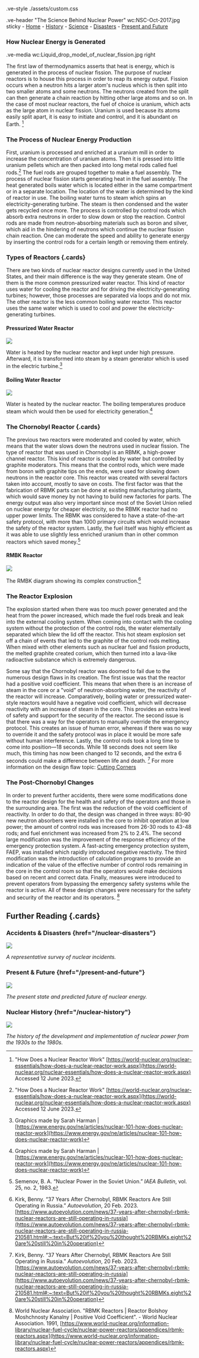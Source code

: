 .ve-style ./assets/custom.css


.ve-header  "The Science Behind Nuclear Power" wc:NSC-Oct-2017.jpg sticky 
    - [Home](/)
    - [History](nuclear-history/)
    - [Science](science/)
    - [Disasters](nuclear-disasters/)
    - [Present and Future](present-and-future/)



### How Nuclear Energy is Generated

.ve-media wc:Liquid_drop_model_of_nuclear_fission.jpg right 

The first law of thermodynamics asserts that heat is energy, which is generated in the process of nuclear fission. The purpose of nuclear reactors is to house this process in order to reap its energy output. Fission occurs when a neutron hits a larger atom's nucleus which is then split into two smaller atoms and some neutrons. The neutrons created from the split can then generate a chain reaction by hitting other large atoms and so on. In the case of most nuclear reactors, the fuel of choice is uranium, which acts as the large atom in nuclear fission. Uranium is used because its atoms easily split apart, it is easy to initiate and control, and it is abundant on Earth. [^1]



### The Process of Nuclear Energy Production

First, uranium is processed and enriched at a uranium mill in order to increase the concentration of uranium atoms. Then it is pressed into little uranium pellets which are then packed into long metal rods called fuel rods.[^1] The fuel rods are grouped together to make a fuel assembly. The process of nuclear fission starts generating heat in the fuel assembly. The heat generated boils water which is located either in the same compartment or in a separate location. The location of the water is determined by the kind of reactor in use. The boiling water turns to steam which spins an electricity-generating turbine. The steam is then condensed and the water gets recycled once more. The process is controlled by control rods which absorb extra neutrons in order to slow down or stop the reaction. Control rods are made from neutron-absorbing materials such as boron and silver, which aid in the hindering of neutrons which continue the nuclear fission chain reaction. One can moderate the speed and ability to generate energy by inserting the control rods for a certain length or removing them entirely. 

### Types of Reactors {.cards}

There are two kinds of nuclear reactor designs currently used in the United States, and their main difference is the way they generate steam. One of them is the more common pressurized water reactor. This kind of reactor uses water for cooling the reactor and for driving the electricity-generating turbines; however, those processes are separated via loops and do not mix. The other reactor is the less common boiling water reactor. This reactor uses the same water which is used to cool and power the electricity-generating turbines. 




#### Pressurized Water Reactor

![](https://www.energy.gov/sites/default/files/styles/full_article_width/public/2019/02/f59/Pressurized_Water_Reactor%201200%20x%20900-01_0.png?itok=0i6xJIWK)

Water is heated by the nuclear reactor and kept under high pressure. Afterward, it is transformed into steam by a steam generator which is used in the electric turbine.[^2]

#### Boiling Water Reactor

![](https://www.energy.gov/sites/default/files/styles/full_article_width/public/2019/02/f59/Boiling_Water_Reactor%201200%20x%20900-01_1.png?itok=3YaGV6RX)

Water is heated by the nuclear reactor. The boiling temperatures produce steam which would then be used for electricity generation.[^2]



### The Chornobyl Reactor {.cards}

The previous two reactors were moderated and cooled by water, which means that the water slows down the neutrons used in nuclear fission. The type of reactor that was used in Chornobyl is an RBMK, a high-power channel reactor. This kind of reactor is cooled by water but controlled by graphite moderators. This means that the control rods, which were made from boron with graphite tips on the ends, were used for slowing down neutrons in the reactor core. This reactor was created with several factors taken into account, mostly to save on costs. The first factor was that the fabrication of RBMK parts can be done at existing manufacturing plants, which would save money by not having to build new factories for parts. The energy output was also very important since most of the Soviet Union relied on nuclear energy for cheaper electricity, so the RBMK reactor had no upper power limits. The RBMK was considered to have a state-of-the-art safety protocol, with more than 1000 primary circuits which would increase the safety of the reactor system. Lastly, the fuel itself was highly efficient as it was able to use slightly less enriched uranium than in other common reactors which saved money.[^3]


#### RMBK Reactor

![](https://www.world-nuclear.org/getmedia/5443eaa9-c453-495a-ac5d-2b4d9f3a28ea/light-water-graphite-mod-reactor-lwgr.png.aspx)

The RMBK diagram showing its complex construction.[^4]


### The Reactor Explosion

The explosion started when there was too much power generated and the heat from the power increased, which made the fuel rods break and leak into the external cooling system. When coming into contact with the cooling system without the protection of the control rods, the water elementally separated which blew the lid off the reactor. This hot steam explosion set off a chain of events that led to the graphite of the control rods melting. When mixed with other elements such as nuclear fuel and fission products, the melted graphite created corium, which then turned into a lava-like radioactive substance which is extremely dangerous. 


Some say that the Chornobyl reactor was doomed to fail due to the numerous design flaws in its creation. The first issue was that the reactor had a positive void coefficient. This means that when there is an increase of steam in the core or a "void" of neutron-absorbing water, the reactivity of the reactor will increase. Comparatively, boiling water or pressurized water-style reactors would have a negative void coefficient, which will decrease reactivity with an increase of steam in the core. This provides an extra level of safety and support for the security of the reactor. The second issue is that there was a way for the operators to manually override the emergency protocol. This creates an issue of human error, whereas if there was no way to override it and the safety protocol was in place it would be more safe without human interference. Lastly, the control rods took a long time to come into position—18 seconds. While 18 seconds does not seem like much, this timing has now been changed to 12 seconds, and the extra 6 seconds could make a difference between life and death. [^4]
For more information on the design flaw topic: [Cutting Corners](https://digitalscholarship.brynmawr.edu/reactor-room/projects/cutting-corners/)


### The Post-Chornobyl Changes

In order to prevent further accidents, there were some modifications done to the reactor design for the health and safety of the operators and those in the surrounding area. The first was the reduction of the void coefficient of reactivity. In order to do that, the design was changed in three ways: 80-90 new neutron absorbers were installed in the core to inhibit operation at low power; the amount of control rods was increased from 26-30 rods to 43-48 rods; and fuel enrichment was increased from 2% to 2.4%. The second large modification was the improvement of the response efficiency of the emergency protection system. A fast-acting emergency protection system, FAEP, was installed which rapidly introduced negative reactivity. The third modification was the introduction of calculation programs to provide an indication of the value of the effective number of control rods remaining in the core in the control room so that the operators would make decisions based on recent and correct data. Finally, measures were introduced to prevent operators from bypassing the emergency safety systems while the reactor is active. All of these design changes were necessary for the safety and security of the reactor and its operators. [^5]


## Further Reading {.cards}

### Accidents & Disasters {href="/nuclear-disasters"}

![](https://upload.wikimedia.org/wikipedia/commons/1/15/Chernobyl_2019_G03.jpg)

*A representative survey of nuclear incidents.*

### Present & Future {href="/present-and-future"}

![](https://upload.wikimedia.org/wikipedia/commons/5/54/De_Molen_%28windmill%29_and_the_nuclear_power_plant_cooling_tower_in_Doel%2C_Belgium_%28DSCF3859%29.jpg)

*The present state and predicted future of nuclear energy.*

### Nuclear History {href="/nuclear-history"}

![](https://upload.wikimedia.org/wikipedia/commons/6/6f/Laura_and_Enrico_Fermi_1954.jpg)

*The history of the development and implementation of nuclear power from the 1930s to the 1980s.*


[^1]: "How Does a Nuclear Reactor Work" [https://world-nuclear.org/nuclear-essentials/how-does-a-nuclear-reactor-work.aspx](https://world-nuclear.org/nuclear-essentials/how-does-a-nuclear-reactor-work.aspx) Accessed 12 June 2023.
[^2]: Graphics made by Sarah Harman | [https://www.energy.gov/ne/articles/nuclear-101-how-does-nuclear-reactor-work](https://www.energy.gov/ne/articles/nuclear-101-how-does-nuclear-reactor-work)
[^3]: Semenov, B. A. “Nuclear Power in the Soviet Union.” *IAEA Bulletin*, vol. 25, no. 2, 1983.
[^4]: Kirk, Benny. “37 Years After Chernobyl, RBMK Reactors Are Still Operating in Russia.” *Autoevolution*, 20 Feb. 2023.[https://www.autoevolution.com/news/37-years-after-chernobyl-rbmk-nuclear-reactors-are-still-operating-in-russia](https://www.autoevolution.com/news/37-years-after-chernobyl-rbmk-nuclear-reactors-are-still-operating-in-russia-210581.html#:~:text=But%20if%20you%20thought%20RBMKs,eight%20are%20still%20in%20operation)
[^5]: World Nuclear Association. "RBMK Reactors | Reactor Bolshoy Moshchnosty Kanalny | Positive Void Coefficient". - World Nuclear Association. 1991, [https://www.world-nuclear.org/information-library/nuclear-fuel-cycle/nuclear-power-reactors/appendices/rbmk-reactors.aspx](https://www.world-nuclear.org/information-library/nuclear-fuel-cycle/nuclear-power-reactors/appendices/rbmk-reactors.aspx)
